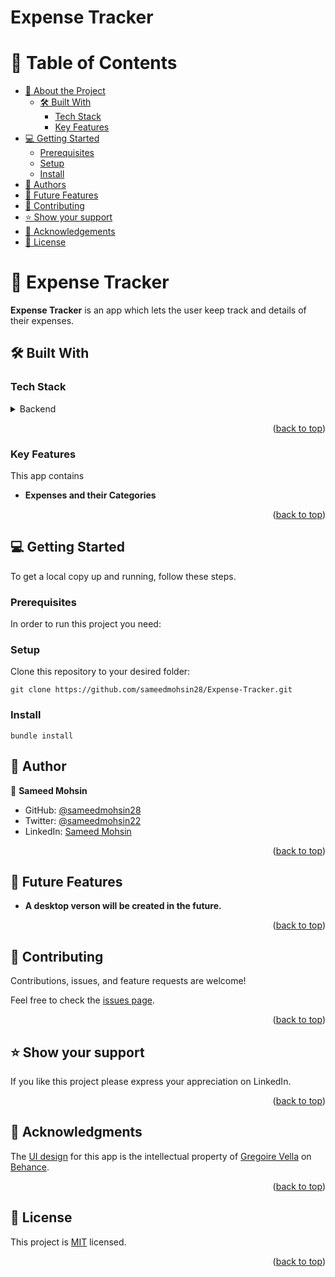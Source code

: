 # Expense Tracker

# 📗 Table of Contents

- [📖 About the Project](#about-project)
  - [🛠 Built With](#built-with)
    - [Tech Stack](#tech-stack)
    - [Key Features](#key-features)
- [💻 Getting Started](#getting-started)
  - [Prerequisites](#prerequisites)
  - [Setup](#setup)
  - [Install](#install)
- [👥 Authors](#authors)
- [🔭 Future Features](#future-features)
- [🤝 Contributing](#contributing)
- [⭐️ Show your support](#support)
- [🙏 Acknowledgements](#acknowledgements)
- [📝 License](#license)

# 📖 Expense Tracker <a name="about-project"></a>

**Expense Tracker** is an app which lets the user keep track and details of their expenses.
## 🛠 Built With <a name="built-with"></a>

### Tech Stack <a name="tech-stack"></a>
<details>
<summary>Backend</summary>
  <ul>
    <li><a href="https://rubyonrails.org/">Ruby on Rails</a></li>
  </ul>
</details>

<p align="right">(<a href="#readme-top">back to top</a>)</p>

### Key Features <a name="key-features"></a>

This app contains
- **Expenses and their Categories**

<p align="right">(<a href="#readme-top">back to top</a>)</p>

## 💻 Getting Started <a name="getting-started"></a>

To get a local copy up and running, follow these steps.

### Prerequisites

In order to run this project you need:

### Setup

Clone this repository to your desired folder:

`git clone https://github.com/sameedmohsin28/Expense-Tracker.git`

### Install

`bundle install`


## 👥 Author <a name="authors"></a>

👤 **Sameed Mohsin**

- GitHub: [@sameedmohsin28](https://github.com/sameedmohsin28/)
- Twitter: [@sameedmohsin22](https://twitter.com/SameedMohsin22)
- LinkedIn: [Sameed Mohsin](https://www.linkedin.com/in/sameed-mohsin-538792180/)

<p align="right">(<a href="#readme-top">back to top</a>)</p>

## 🔭 Future Features <a name="future-features"></a>

- **A desktop verson will be created in the future.**

<p align="right">(<a href="#readme-top">back to top</a>)</p>

## 🤝 Contributing <a name="contributing"></a>

Contributions, issues, and feature requests are welcome!

Feel free to check the [issues page](https://github.com/sameedmohsin28/Expense-Tracker/issues).

<p align="right">(<a href="#readme-top">back to top</a>)</p>

## ⭐️ Show your support <a name="support"></a>

If you like this project please express your appreciation on LinkedIn.

<p align="right">(<a href="#readme-top">back to top</a>)</p>

## 🙏 Acknowledgments <a name="acknowledgements"></a>

The [UI design](https://www.behance.net/gallery/19759151/Snapscan-iOs-design-and-branding?tracking_source=) for this app is the intellectual property of [Gregoire Vella](https://www.behance.net/gregoirevella) on [Behance](https://www.behance.net/).

<p align="right">(<a href="#readme-top">back to top</a>)</p>

<!-- LICENSE -->

## 📝 License <a name="license"></a>

This project is [MIT](https://github.com/sameedmohsin28/Expense-Tracker/blob/dev/LICENSE) licensed.

<p align="right">(<a href="#readme-top">back to top</a>)</p>
